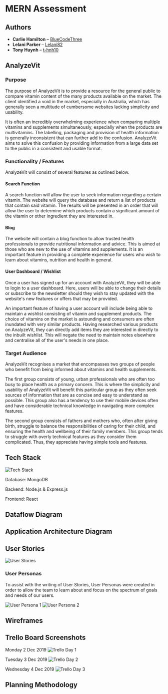 # MERN Assessment

## Authors

* **Carlie Hamilton** – [BlueCodeThree](https://github.com/BlueCodeThree)
* **Lelani Parker** – [Lelani82](https://github.com/Lelani82)
* **Tony Huynh** – [t-hnh10](https://github.com/t-hnh10)

## AnalyzeVit

### Purpose

The purpose of AnalyzeVit is to provide a resource for the general public to compare vitamin content of the many products available on the market. The client identified a void in the market, especially in Australia, which has generally seen a multitude of cumbersome websites lacking simplicity and usability.

It is often an incredibly overwhelming experience when comparing multiple vitamins and supplements simultaneously, especially when the products are multivitamins. The labelling, packaging and provision of health information is generally inconsistent that can further add to the confusion. AnalyzeVit aims to solve this confusion by providing information from a large data set to the public in a consistent and usable format.

### Functionality / Features

AnalyzeVit will consist of several features as outlined below.

#### Search Function

A search function will allow the user to seek information regarding a certain vitamin. The website will query the database and return a list of products that contain said vitamin. The results will be presented in an order that will allow the user to determine which products contain a significant amount of the vitamin or other ingredient they are interested in.

#### Blog

The website will contain a blog function to allow trusted health professionals to provide nutritional information and advice. This is aimed at those who are new to the use of vitamins and supplements. It is an important feature in providing a complete experience for users who wish to learn about vitamins, nutrition and health in general.

#### User Dashboard / Wishlist

Once a user has signed up for an account with AnalyzeVit, they will be able to login to a user dashboard. Here, users will be able to change their details or subscribe to the newsletter should they wish to stay updated with the website's new features or offers that may be provided.

An important feature of having a user account will include being able to maintain a wishlist consisting of vitamin and supplement products. The choice of vitamins on the market is astounding and consumers are often inundated with very similar products. Having researched various products on AnalyzeVit, they can directly add items they are interested in directly to the inbuilt wishlist. This will negate the need to maintain notes elsewhere and centralise all of the user's needs in one place.

### Target Audience

AnalyzeVit recognises a market that encompasses two groups of people who benefit from being informed about vitamins and health supplements.

The first group consists of young, urban professionals who are often too busy to place health as a primary concern. This is where the simplicity and usability of AnalyzeVit will benefit this particular group as they often seek sources of information that are as concise and easy to understand as possible. This group also has a tendency to use their mobile devices often and have considerable technical knowledge in navigating more complex features.

The second group consists of fathers and mothers who, often after giving birth, struggle to balance the responsibilities of caring for their child, and ensuring the health and wellbeing of their family members. This group tends to struggle with overly technical features as they consider them complicated. Thus, they appreciate having simple tools and features.

## Tech Stack

![Tech Stack](docs/mern.jpg)

Database: MongoDB

Backend: Node.js & Express.js

Frontend: React

## Dataflow Diagram

## Application Architecture Diagram

## User Stories

![User Stories](docs/UserStories.png)

### User Personas

To assist with the writing of User Stories, User Personas were created in order to allow the team to learn about and focus on the spectrum of goals and needs of our users. 

![User Persona 1](docs/Persona1.png)
![User Persona 2](docs/Persona2.png)

## Wireframes

## Trello Board Screenshots

Monday 2 Dec 2019
![Trello Day 1](docs/trello_2019-12-02.png)

Tuesday 3 Dec 2019
![Trello Day 2](docs/trello_2019-12-03.jpg)

Wednesday 4 Dec 2019
![Trello Day 3](docs/trello_2019-12-04.jpg)

## Planning Methodology